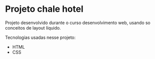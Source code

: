# Projeto chale hotel
Projeto desenvolvido durante o curso desenvolvimento web, usando so conceitos de layout líquido.

Tecnologias usadas nesse projeto:
- HTML
- CSS
